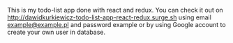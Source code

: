 This is my todo-list app done with react and redux. You can check it out on  http://dawidkurkiewicz-todo-list-app-react-redux.surge.sh using email example@example.pl and password example or by  using Google account to create your own user in database.
